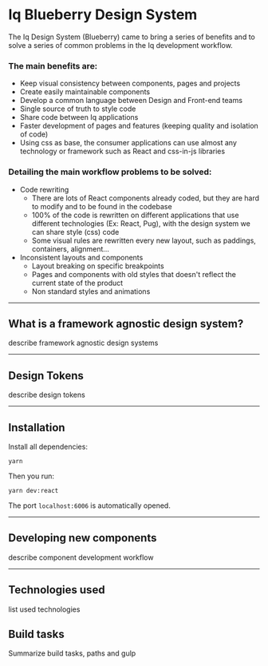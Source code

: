 # Iq Blueberry Design System

The Iq Design System (Blueberry) came to bring a series of benefits and to solve a series of common problems in the Iq development workflow.

### The main benefits are:

- Keep visual consistency between components, pages and projects
- Create easily maintainable components
- Develop a common language between Design and Front-end teams
- Single source of truth to style code
- Share code between Iq applications
- Faster development of pages and features (keeping quality and isolation of code)
- Using css as base, the consumer applications can use almost any technology or framework such as React and css-in-js libraries

### Detailing the main workflow problems to be solved:

- Code rewriting
  - There are lots of React components already coded, but they are hard to modify and to be found in the codebase
  - 100% of the code is rewritten on different applications that use different technologies (Ex: React, Pug), with the design system we can share style (css) code
  - Some visual rules are rewritten every new layout, such as paddings, containers, alignment...
- Inconsistent layouts and components
  - Layout breaking on specific breakpoints
  - Pages and components with old styles that doesn't reflect the current state of the product
  - Non standard styles and animations

---

## What is a framework agnostic design system?

describe framework agnostic design systems

---

## Design Tokens

describe design tokens

---

## Installation

Install all dependencies:

```
yarn
```

Then you run:

```
yarn dev:react
```

The port `localhost:6006` is automatically opened.

---

## Developing new components

describe component development workflow

---

## Technologies used

list used technologies

## Build tasks

Summarize build tasks, paths and gulp
